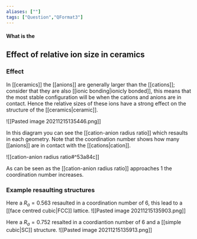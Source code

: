 ```yaml
---
aliases: [""]
tags: ["Question","QFormat3"]
---
```


#### What is the
## Effect of relative ion size in ceramics
### Effect
In [[ceramics]] the [[anions]] are generally larger than the [[cations]]; consider that they are also [[ionic bonding|ionicly bonded]], this means that the most stable configuration will be when the cations and anions are in contact. Hence the relative sizes of these ions have a strong effect on the structure of the [[ceramics|ceramic]].

![[Pasted image 20211215135446.png]]

In this diagram you can see the [[cation-anion radius ratio]] which resaults in each geometry. Note that the coordination number shows how many [[anions]] are in contact with the [[cations|cation]].

![[cation-anion radius ratio#^53a84c]]

As can be seen as the [[cation-anion radius ratio]] approaches 1 the coordination number increases.

### Example resaulting structures
Here a $R_a=0.563$ resaulted in a coordination number of 6, this lead to a [[face centred cubic|FCC]] lattice.
![[Pasted image 20211215135903.png]]

Here a $R_a=0.752$ resalted in a coordiantion number of 6 and a [[simple cubic|SC]] structure.
![[Pasted image 20211215135913.png]]